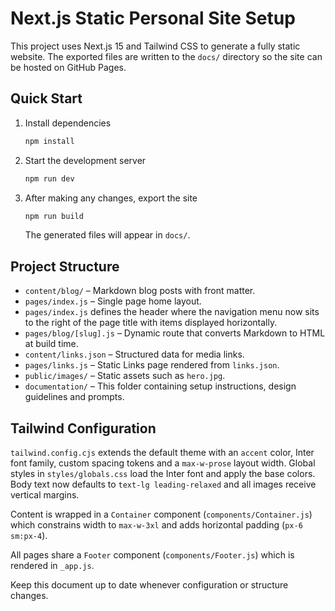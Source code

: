 # Next.js Static Personal Site Setup

This project uses Next.js 15 and Tailwind CSS to generate a fully static website. The exported files are written to the `docs/` directory so the site can be hosted on GitHub Pages.

## Quick Start

1. Install dependencies
   ```bash
   npm install
   ```
2. Start the development server
   ```bash
   npm run dev
   ```
3. After making any changes, export the site
   ```bash
   npm run build
   ```
   The generated files will appear in `docs/`.

## Project Structure

- `content/blog/` – Markdown blog posts with front matter.
- `pages/index.js` – Single page home layout.
- `pages/index.js` defines the header where the navigation menu now sits to the
  right of the page title with items displayed horizontally.
- `pages/blog/[slug].js` – Dynamic route that converts Markdown to HTML at build time.
- `content/links.json` – Structured data for media links.
- `pages/links.js` – Static Links page rendered from `links.json`.
- `public/images/` – Static assets such as `hero.jpg`.
- `documentation/` – This folder containing setup instructions, design guidelines and prompts.

## Tailwind Configuration

`tailwind.config.cjs` extends the default theme with an `accent` color, Inter font family, custom spacing tokens and a `max-w-prose` layout width. Global styles in `styles/globals.css` load the Inter font and apply the base colors. Body text now defaults to `text-lg leading-relaxed` and all images receive vertical margins.

Content is wrapped in a `Container` component (`components/Container.js`) which constrains width to `max-w-3xl` and adds horizontal padding (`px-6 sm:px-4`).

All pages share a `Footer` component (`components/Footer.js`) which is rendered in `_app.js`.

Keep this document up to date whenever configuration or structure changes.
